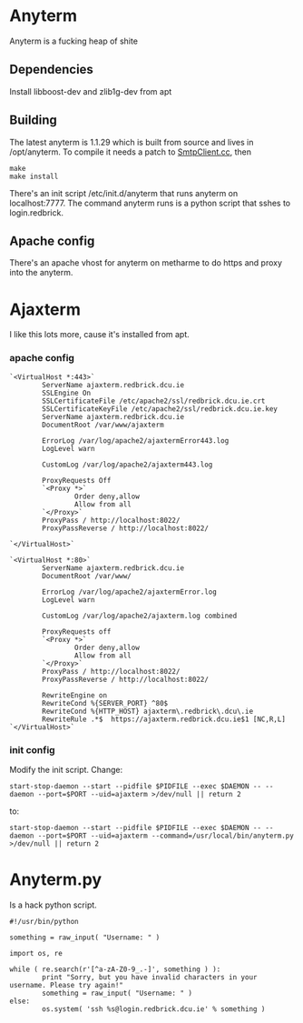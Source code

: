 # Anyterm

Anyterm is a fucking heap of shite

## Dependencies

Install libboost-dev and zlib1g-dev from apt

## Building

The latest anyterm is 1.1.29 which is built from source and lives in /opt/anyterm. To compile it needs a patch to [SmtpClient.cc](https///github.com/gentoo/gentoo-portage-rsync-mirror/blob/master/www-apache/anyterm/files/anyterm-1.1.29-gcc-4.4.patch), then

	
	make
	make install


There's an init script /etc/init.d/anyterm that runs anyterm on localhost:7777. The command anyterm runs is a python script that sshes to login.redbrick.

## Apache config

There's an apache vhost for anyterm on metharme to do https and proxy into the anyterm.


# Ajaxterm

I like this lots more, cause it's installed from apt. 

### apache config

	
	`<VirtualHost *:443>`
	        ServerName ajaxterm.redbrick.dcu.ie
	        SSLEngine On
	        SSLCertificateFile /etc/apache2/ssl/redbrick.dcu.ie.crt
	        SSLCertificateKeyFile /etc/apache2/ssl/redbrick.dcu.ie.key
	        ServerName ajaxterm.redbrick.dcu.ie
	        DocumentRoot /var/www/ajaxterm
	
	        ErrorLog /var/log/apache2/ajaxtermError443.log
	        LogLevel warn
	
	        CustomLog /var/log/apache2/ajaxterm443.log
	
	        ProxyRequests Off
	        `<Proxy *>`
	                Order deny,allow
	                Allow from all
	        `</Proxy>`
	        ProxyPass / http://localhost:8022/
	        ProxyPassReverse / http://localhost:8022/
	
	`</VirtualHost>`
	
	`<VirtualHost *:80>`
	        ServerName ajaxterm.redbrick.dcu.ie
	        DocumentRoot /var/www/
	
	        ErrorLog /var/log/apache2/ajaxtermError.log
	        LogLevel warn
	
	        CustomLog /var/log/apache2/ajaxterm.log combined
	
	        ProxyRequests off
	        `<Proxy *>`
	                Order deny,allow
	                Allow from all
	        `</Proxy>`
	        ProxyPass / http://localhost:8022/
	        ProxyPassReverse / http://localhost:8022/
	
	        RewriteEngine on
	        RewriteCond %{SERVER_PORT} ^80$
	        RewriteCond %{HTTP_HOST} ajaxterm\.redbrick\.dcu\.ie
	        RewriteRule .*$  https://ajaxterm.redbrick.dcu.ie$1 [NC,R,L]
	`</VirtualHost>`


### init config

Modify the init script. Change:

	
	start-stop-daemon --start --pidfile $PIDFILE --exec $DAEMON -- --daemon --port=$PORT --uid=ajaxterm >/dev/null || return 2

to:

	
	start-stop-daemon --start --pidfile $PIDFILE --exec $DAEMON -- --daemon --port=$PORT --uid=ajaxterm --command=/usr/local/bin/anyterm.py >/dev/null || return 2


# Anyterm.py

Is a hack python script.

	
	#!/usr/bin/python
	
	something = raw_input( "Username: " )
	
	import os, re
	
	while ( re.search(r'[^a-zA-Z0-9_.-]', something ) ):
	        print "Sorry, but you have invalid characters in your username. Please try again!"
	        something = raw_input( "Username: " )
	else:
	        os.system( 'ssh %s@login.redbrick.dcu.ie' % something )
	

